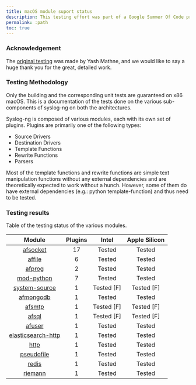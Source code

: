 ```yaml
---
title: macOS module suport status
description: This testing effort was part of a Google Summer Of Code project, the details of which will be outlined here.
permalink: :path
toc: true
---
```


[ref:origin]: https://syslog-macos-testing.gitbook.io/syslog-macos-testing/

### Acknowledgement

The [original testing][ref:origin] was made by Yash Mathne, and we would like to say a huge thank you for the great, detailed work.

### Testing Methodology

Only the building and the corresponding unit tests are guaranteed on x86 macOS. This is a documentation of the tests done on the various sub-components of syslog-ng on both the architectures.

Syslog-ng is composed of various modules, each with its own set of plugins. Plugins are primarily one of the following types:

* Source Drivers
* Destination Drivers
* Template Functions
* Rewrite Functions
* Parsers

Most of the template functions and rewrite functions are simple text manipulation functions without any external dependencies and are theoretically expected to work without a hunch. However, some of them do have external dependencies (e.g.: python template-function) and thus need to be tested.

### Testing results

Table of the testing status of the various modules.

 |                         Module                        | Plugins |    Intel    | Apple Silicon |
 | :---------------------------------------------------: | :-----: | :---------: | :-----------: |
 |             [afsocket](modules/afsocket/)             |    17   |    Tested   |     Tested    |
 |               [affile](modules/affile/)               |    6    |    Tested   |     Tested    |
 |              [afprog](modules/afprog-2/)              |    2    |    Tested   |     Tested    |
 |          [mod-python](modules/mod-python-7/)          |    7    |    Tested   |     Tested    |
 |       [system-source](modules/system-source-1/)       |    1    | Tested \[F] |  Tested \[F]  |
 |          [afmongodb](modules/afmongodb-1.md)          |    1    |    Tested   |     Tested    |
 |             [afsmtp](modules/afsmtp-1.md)             |    1    | Tested \[F] |  Tested \[F]  |
 |              [afsql](modules/afsql-1.md)              |    1    | Tested \[F] |  Tested \[F]  |
 |             [afuser](modules/afuser-1.md)             |    1    |    Tested   |     Tested    |
 | [elasticsearch-http](modules/elasticsearch-http-1.md) |    1    |    Tested   |     Tested    |
 |               [http](modules/http-1.md)               |    1    |    Tested   |     Tested    |
 |         [pseudofile](modules/pseudofile-1.md)         |    1    |    Tested   |     Tested    |
 |              [redis](modules/redis-1.md)              |    1    |    Tested   |     Tested    |
 |            [riemann](modules/riemann-1.md)            |    1    |    Tested   |     Tested    |
